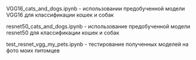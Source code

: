 VGG16_cats_and_dogs.ipynb - использовании предобученной модели VGG16 для классификации кошек и собак

resnet50_cats_and_dogs.ipynb - использование предобученной модели resnet50 для классификации кошек и собак

test_resnet_vgg_my_pets.ipynb - тестирование полученных моделей на фото моих питомцев
